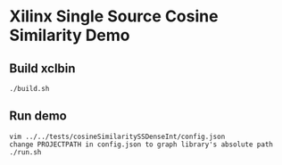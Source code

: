 # Xilinx Single Source Cosine Similarity Demo

## Build xclbin
    ./build.sh

## Run demo
    vim ../../tests/cosineSimilaritySSDenseInt/config.json
    change PROJECTPATH in config.json to graph library's absolute path 
    ./run.sh

